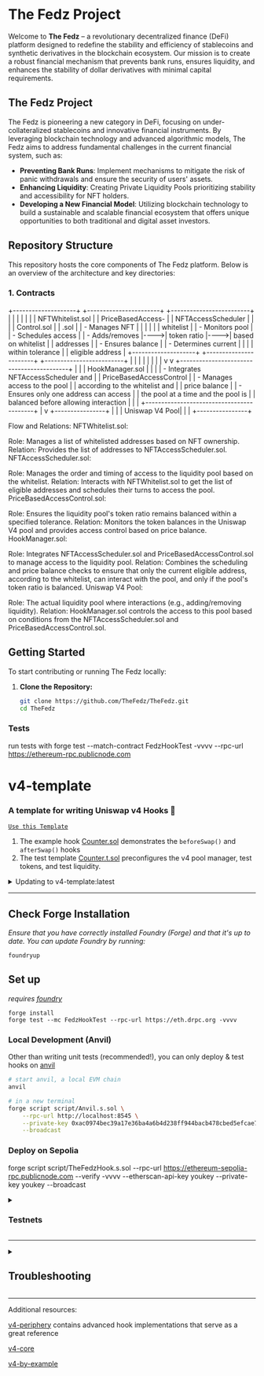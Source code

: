 # The Fedz Project

Welcome to **The Fedz** – a revolutionary decentralized finance (DeFi) platform designed to redefine the stability and efficiency of stablecoins and synthetic derivatives in the blockchain ecosystem. Our mission is to create a robust financial mechanism that prevents bank runs, ensures liquidity, and enhances the stability of dollar derivatives with minimal capital requirements.

## The Fedz Project

The Fedz is pioneering a new category in DeFi, focusing on under-collateralized stablecoins and innovative financial instruments. By leveraging blockchain technology and advanced algorithmic models, The Fedz aims to address fundamental challenges in the current financial system, such as:

- **Preventing Bank Runs**: Implement mechanisms to mitigate the risk of panic withdrawals and ensure the security of users' assets.
- **Enhancing Liquidity**: Creating Private Liquidity Pools prioritizing stability and accessibility for NFT holders.
- **Developing a New Financial Model**: Utilizing blockchain technology to build a sustainable and scalable financial ecosystem that offers unique opportunities to both traditional and digital asset investors.

## Repository Structure

This repository hosts the core components of The Fedz platform. Below is an overview of the architecture and key directories:

### 1. Contracts
+--------------------+     +-----------------------+     +-------------------------+
|                    |     |                       |     |                         |
|  NFTWhitelist.sol   |     |  PriceBasedAccess-    |     |    NFTAccessScheduler   |
|                    |     |   Control.sol         |     |      .sol               |
|  - Manages NFT      |     |                       |     |                         |
|    whitelist        |     |  - Monitors pool      |     |  - Schedules access     |
|  - Adds/removes     |---->|    token ratio        |---->|    based on whitelist   |
|    addresses        |     |  - Ensures balance    |     |  - Determines current   |
|                    |     |    within tolerance    |     |    eligible address     |
+--------------------+     +-----------------------+     +-------------------------+
                                   |                           |
                                   |                           |
                                   |                           |
                                   |                           |
                                   v                           v
                            +------------------------------------------+
                            |                                          |
                            |            HookManager.sol               |
                            |                                          |
                            |  - Integrates NFTAccessScheduler and     |
                            |    PriceBasedAccessControl               |
                            |  - Manages access to the pool            |
                            |    according to the whitelist and        |
                            |    price balance                         |
                            |  - Ensures only one address can access   |
                            |    the pool at a time and the pool is    |
                            |    balanced before allowing interaction  |
                            |                                          |
                            +------------------------------------------+
                                              |
                                              v
                                       +----------------+
                                       |                |
                                       | Uniswap V4 Pool|
                                       |                |
                                       +----------------+

Flow and Relations:
NFTWhitelist.sol:

Role: Manages a list of whitelisted addresses based on NFT ownership.
Relation: Provides the list of addresses to NFTAccessScheduler.sol.
NFTAccessScheduler.sol:

Role: Manages the order and timing of access to the liquidity pool based on the whitelist.
Relation: Interacts with NFTWhitelist.sol to get the list of eligible addresses and schedules their turns to access the pool.
PriceBasedAccessControl.sol:

Role: Ensures the liquidity pool's token ratio remains balanced within a specified tolerance.
Relation: Monitors the token balances in the Uniswap V4 pool and provides access control based on price balance.
HookManager.sol:

Role: Integrates NFTAccessScheduler.sol and PriceBasedAccessControl.sol to manage access to the liquidity pool.
Relation: Combines the scheduling and price balance checks to ensure that only the current eligible address, according to the whitelist, can interact with the pool, and only if the pool's token ratio is balanced.
Uniswap V4 Pool:

Role: The actual liquidity pool where interactions (e.g., adding/removing liquidity).
Relation: HookManager.sol controls the access to this pool based on conditions from the NFTAccessScheduler.sol and PriceBasedAccessControl.sol.


## Getting Started

To start contributing or running The Fedz locally:

1. **Clone the Repository:**

   ```bash
   git clone https://github.com/TheFedz/TheFedz.git
   cd TheFedz


### Tests

run tests with forge test --match-contract FedzHookTest -vvvv --rpc-url https://ethereum-rpc.publicnode.com

# v4-template
### **A template for writing Uniswap v4 Hooks 🦄**

[`Use this Template`](https://github.com/uniswapfoundation/v4-template/generate)

1. The example hook [Counter.sol](src/Counter.sol) demonstrates the `beforeSwap()` and `afterSwap()` hooks
2. The test template [Counter.t.sol](test/Counter.t.sol) preconfigures the v4 pool manager, test tokens, and test liquidity.

<details>
<summary>Updating to v4-template:latest</summary>

This template is actively maintained -- you can update the v4 dependencies, scripts, and helpers: 
```bash
git remote add template https://github.com/uniswapfoundation/v4-template
git fetch template
git merge template/main <BRANCH> --allow-unrelated-histories
```

</details>

---

## Check Forge Installation
*Ensure that you have correctly installed Foundry (Forge) and that it's up to date. You can update Foundry by running:*

```
foundryup
```

## Set up

*requires [foundry](https://book.getfoundry.sh)*

```
forge install
forge test --mc FedzHookTest --rpc-url https://eth.drpc.org -vvvv 
```

### Local Development (Anvil)

Other than writing unit tests (recommended!), you can only deploy & test hooks on [anvil](https://book.getfoundry.sh/anvil/)

```bash
# start anvil, a local EVM chain
anvil

# in a new terminal
forge script script/Anvil.s.sol \
    --rpc-url http://localhost:8545 \
    --private-key 0xac0974bec39a17e36ba4a6b4d238ff944bacb478cbed5efcae784d7bf4f2ff80 \
    --broadcast
```

### Deploy on Sepolia
 forge script script/TheFedzHook.s.sol --rpc-url https://ethereum-sepolia-rpc.publicnode.com --verify -vvvv --etherscan-api-key youkey --private-key youkey --broadcast

<details>
<summary><h3>Testnets</h3></summary>

NOTE: 11/21/2023, the Goerli deployment is out of sync with the latest v4. **It is recommend to use local testing instead**

~~For testing on Goerli Testnet the Uniswap Foundation team has deployed a slimmed down version of the V4 contract (due to current contract size limits) on the network.~~

~~The relevant addresses for testing on Goerli are the ones below~~

```bash
POOL_MANAGER = 0x0
POOL_MODIFY_POSITION_TEST = 0x0
SWAP_ROUTER = 0x0
```

Update the following command with your own private key:

```
forge script script/00_Counter.s.sol \
--rpc-url https://rpc.ankr.com/eth_goerli \
--private-key [your_private_key_on_goerli_here] \
--broadcast
```

### *Deploying your own Tokens For Testing*

Because V4 is still in testing mode, most networks don't have liquidity pools live on V4 testnets. We recommend launching your own test tokens and expirementing with them that. We've included in the templace a Mock UNI and Mock USDC contract for easier testing. You can deploy the contracts and when you do you'll have 1 million mock tokens to test with for each contract. See deployment commands below

```
forge create script/mocks/mUNI.sol:MockUNI \
--rpc-url [your_rpc_url_here] \
--private-key [your_private_key_on_goerli_here]
```

```
forge create script/mocks/mUSDC.sol:MockUSDC \
--rpc-url [your_rpc_url_here] \
--private-key [your_private_key_on_goerli_here]
```

</details>

---

<details>
<summary><h2>Troubleshooting</h2></summary>



### *Permission Denied*

When installing dependencies with `forge install`, Github may throw a `Permission Denied` error

Typically caused by missing Github SSH keys, and can be resolved by following the steps [here](https://docs.github.com/en/github/authenticating-to-github/connecting-to-github-with-ssh) 

Or [adding the keys to your ssh-agent](https://docs.github.com/en/authentication/connecting-to-github-with-ssh/generating-a-new-ssh-key-and-adding-it-to-the-ssh-agent#adding-your-ssh-key-to-the-ssh-agent), if you have already uploaded SSH keys

### Hook deployment failures

Hook deployment failures are caused by incorrect flags or incorrect salt mining

1. Verify the flags are in agreement:
    * `getHookCalls()` returns the correct flags
    * `flags` provided to `HookMiner.find(...)`
2. Verify salt mining is correct:
    * In **forge test**: the *deploye*r for: `new Hook{salt: salt}(...)` and `HookMiner.find(deployer, ...)` are the same. This will be `address(this)`. If using `vm.prank`, the deployer will be the pranking address
    * In **forge script**: the deployer must be the CREATE2 Proxy: `0x4e59b44847b379578588920cA78FbF26c0B4956C`
        * If anvil does not have the CREATE2 deployer, your foundry may be out of date. You can update it with `foundryup`

</details>

---

Additional resources:

[v4-periphery](https://github.com/uniswap/v4-periphery) contains advanced hook implementations that serve as a great reference

[v4-core](https://github.com/uniswap/v4-core)

[v4-by-example](https://v4-by-example.org)


